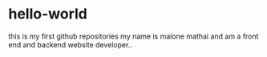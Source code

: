 # hello-world
this is my first github repositories 
my name is malone mathai and am a front end and backend website developer..

